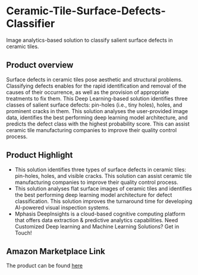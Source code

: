 # Ceramic-Tile-Surface-Defects-Classifier
Image analytics-based solution to classify salient surface defects in ceramic tiles.

## Product overview
Surface defects in ceramic tiles pose aesthetic and structural problems. Classifying defects enables for the rapid identification and removal of the causes of their occurrence, as well as the provision of appropriate treatments to fix them. This Deep Learning-based solution identifies three classes of salient surface defects: pin-holes (i.e., tiny holes), holes, and prominent cracks in them. This solution analyses the user-provided image data, identifies the best performing deep learning model architecture, and predicts the defect class with the highest probability score. This can assist ceramic tile manufacturing companies to improve their quality control process.

## Product Highlight 
* This solution identifies three types of surface defects in ceramic tiles: pin-holes, holes, and visible cracks. This solution can assist ceramic tile manufacturing companies to improve their quality control process.
* This solution analyses flat surface images of ceramic tiles and identifies the best performing deep learning model architecture for defect classification. This solution improves the turnaround time for developing AI-powered visual inspection systems.
* Mphasis DeepInsights is a cloud-based cognitive computing platform that offers data extraction & predictive analytics capabilities. Need Customized Deep learning and Machine Learning Solutions? Get in Touch!

## Amazon Marketplace Link
The product can be found [here](https://aws.amazon.com/marketplace/pp/prodview-56dql67zxtjp4)

